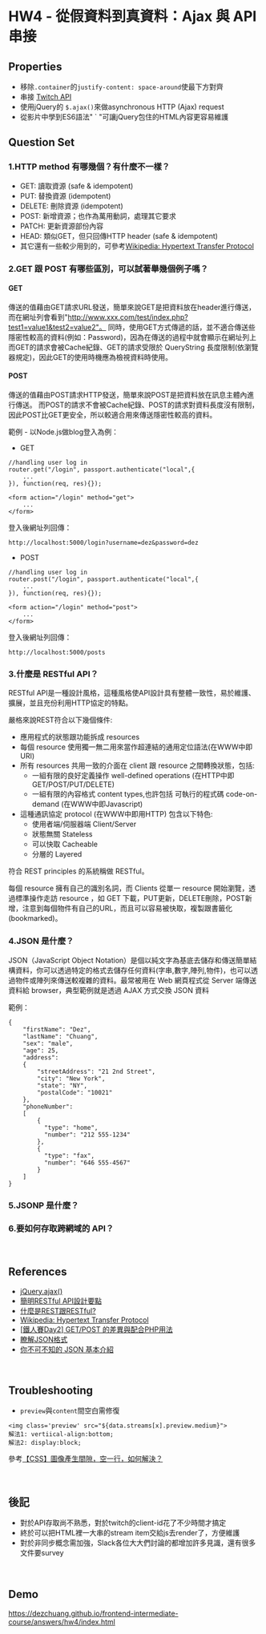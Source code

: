 
# HW4 - 從假資料到真資料：Ajax 與 API 串接

## Properties
* 移除`.container`的`justify-content: space-around`使最下方對齊
* 串接 [Twitch API](https://dev.twitch.tv/docs/v5/reference/streams/#get-live-streams)
* 使用jQuery的	`$.ajax()`來做asynchronous HTTP (Ajax) request
* 從影片中學到ES6語法" ` "可讓jQuery包住的HTML內容更容易維護

## Question Set

### 1.HTTP method 有哪幾個？有什麼不一樣？
* GET: 讀取資源 (safe & idempotent)
* PUT: 替換資源 (idempotent)
* DELETE: 刪除資源 (idempotent)
* POST: 新增資源；也作為萬用動詞，處理其它要求
* PATCH: 更新資源部份內容
* HEAD: 類似GET，但只回傳HTTP header (safe & idempotent)
* 其它還有一些較少用到的，可參考[Wikipedia: Hypertext Transfer Protocol](https://en.wikipedia.org/wiki/Hypertext_Transfer_Protocol#Request_methods)

### 2.GET 跟 POST 有哪些區別，可以試著舉幾個例子嗎？
#### GET
傳送的值藉由GET請求URL發送，簡單來說GET是把資料放在header進行傳送，而在網址列會看到"http://www.xxx.com/test/index.php?test1=value1&test2=value2"。
同時，使用GET方式傳遞的話，並不適合傳送些隱密性較高的資料(例如：Password)，因為在傳送的過程中就會顯示在網址列上
而GET的請求會被Cache紀錄、GET的請求受限於 QueryString 長度限制(依瀏覽器規定)，因此GET的使用時機應為檢視資料時使用。

#### POST
傳送的值藉由POST請求HTTP發送，簡單來說POST是把資料放在訊息主體內進行傳送。
而POST的請求不會被Cache紀錄、POST的請求對資料長度沒有限制，因此POST比GET更安全，所以較適合用來傳送隱密性較高的資料。

範例 - 以Node.js做blog登入為例：

* GET

```
//handling user log in
router.get("/login", passport.authenticate("local",{
    ...
}), function(req, res){});
```

```
<form action="/login" method="get">
	...
</form>
```
登入後網址列回傳：

```
http://localhost:5000/login?username=dez&password=dez
```

* POST

```
//handling user log in
router.post("/login", passport.authenticate("local",{
    ...
}), function(req, res){});
```

```
<form action="/login" method="post">
	...
</form>
```
登入後網址列回傳：

```
http://localhost:5000/posts
```

### 3.什麼是 RESTful API？
RESTful API是一種設計風格，這種風格使API設計具有整體一致性，易於維護、擴展，並且充份利用HTTP協定的特點。

嚴格來說REST符合以下幾個條件:

* 應用程式的狀態跟功能拆成 resources
* 每個 resource 使用獨一無二用來當作超連結的通用定位語法(在WWW中即URI)
* 所有 resources 共用一致的介面在 client 跟 resource 之間轉換狀態，包括:
	* 一組有限的良好定義操作 well-defined operations (在HTTP中即 GET/POST/PUT/DELETE)
	* 一組有限的內容格式 content types,也許包括 可執行的程式碼 code-on-demand (在WWW中即Javascript)
* 這種通訊協定 protocol (在WWW中即用HTTP) 包含以下特色:
	* 使用者端/伺服器端 Client/Server
	* 狀態無關 Stateless
	* 可以快取 Cacheable
	* 分層的 Layered

符合 REST principles 的系統稱做 RESTful。 

每個 resource 擁有自己的識別名詞，而 Clients 從單一 resource 開始瀏覽，透過標準操作走訪 resource ，如 GET 下載，PUT更新，DELETE刪除，POST新增，注意到每個物件有自己的URL，而且可以容易被快取，複製跟書籤化(bookmarked)。


### 4.JSON 是什麼？
JSON（JavaScript Object Notation）是個以純文字為基底去儲存和傳送簡單結構資料，你可以透過特定的格式去儲存任何資料(字串,數字,陣列,物件)，也可以透過物件或陣列來傳送較複雜的資料。最常被用在 Web 網頁程式從 Server 端傳送資料給 browser，典型範例就是透過 AJAX 方式交換 JSON 資料

範例：

```
{
    "firstName": "Dez",
    "lastName": "Chuang",
    "sex": "male",
    "age": 25,
    "address": 
    {
        "streetAddress": "21 2nd Street",
        "city": "New York",
        "state": "NY",
        "postalCode": "10021"
    },
    "phoneNumber": 
    [
        {
          "type": "home",
          "number": "212 555-1234"
        },
        {
          "type": "fax",
          "number": "646 555-4567"
        }
    ]
}
```

### 5.JSONP 是什麼？

### 6.要如何存取跨網域的 API？

<br>

## References
* [jQuery.ajax()](http://api.jquery.com/jquery.ajax/)
* [簡明RESTful API設計要點](https://tw.twincl.com/programming/*641y)
* [什麼是REST跟RESTful?](https://ihower.tw/blog/archives/1542)
* [Wikipedia: Hypertext Transfer Protocol](https://en.wikipedia.org/wiki/Hypertext_Transfer_Protocol#Request_methods)
* [[鐵人賽Day2] GET/POST 的差異與配合PHP用法](http://ithelp.ithome.com.tw/articles/10155801)
* [瞭解JSON格式](http://j796160836.pixnet.net/blog/post/30530326-%E7%9E%AD%E8%A7%A3json%E6%A0%BC%E5%BC%8F)
* [你不可不知的 JSON 基本介紹](https://blog.wu-boy.com/2011/04/%E4%BD%A0%E4%B8%8D%E5%8F%AF%E4%B8%8D%E7%9F%A5%E7%9A%84-json-%E5%9F%BA%E6%9C%AC%E4%BB%8B%E7%B4%B9/)


<br>

## Troubleshooting
* `preview`與`content`間空白需修復

```
<img class='preview' src="${data.streams[x].preview.medium}">
解法1: vertiical-align:bottom;
解法2: display:block;
```
參考[【CSS】圖像產生間隙，空一行，如何解決？](https://www.pkstep.com/archives/2323)


<br>

## 後記
* 對於API存取尚不熟悉，對於twitch的client-id花了不少時間才搞定
* 終於可以把HTML裡一大串的stream item交給js去render了，方便維護
* 對於非同步概念需加強，Slack各位大大們討論的都增加許多見識，還有很多文件要survey

<br>

## Demo
https://dezchuang.github.io/frontend-intermediate-course/answers/hw4/index.html
